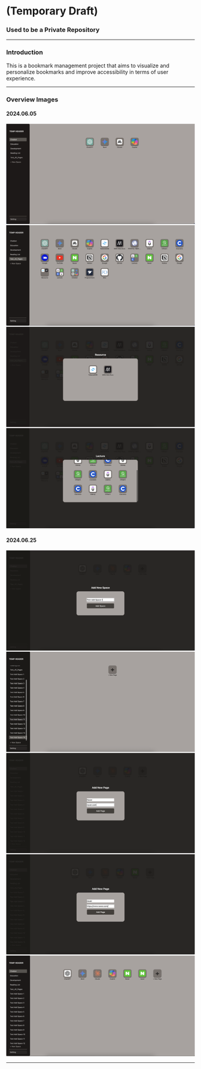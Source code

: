 # (Temporary Draft)

### Used to be a Private Repository

---

### Introduction

This is a bookmark management project that aims to visualize and personalize bookmarks and improve accessibility in terms of user experience.

---

### Overview Images

#### 2024.06.05

<img src="./project_overview/2024-06-05/2024-06-05-overview_1.png" alt="overview_1" width="">
<img src="./project_overview/2024-06-05/2024-06-05-overview_2.png" alt="overview_2" width="">
<img src="./project_overview/2024-06-05/2024-06-05-overview_3.png" alt="overview_3" width="">
<img src="./project_overview/2024-06-05/2024-06-05-overview_4.png" alt="overview_4" width="">

#### 2024.06.25

<img src="./project_overview/2024-06-25/2024-06-25-overview_1.png" alt="overview_1" width="">
<img src="./project_overview/2024-06-25/2024-06-25-overview_2.png" alt="overview_2" width="">
<img src="./project_overview/2024-06-25/2024-06-25-overview_3.png" alt="overview_3" width="">
<img src="./project_overview/2024-06-25/2024-06-25-overview_4.png" alt="overview_4" width="">
<img src="./project_overview/2024-06-25/2024-06-25-overview_5.png" alt="overview_5" width="">

---
